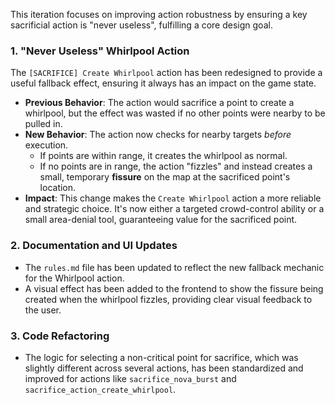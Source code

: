 This iteration focuses on improving action robustness by ensuring a key sacrificial action is "never useless", fulfilling a core design goal.

### 1. "Never Useless" Whirlpool Action

The `[SACRIFICE] Create Whirlpool` action has been redesigned to provide a useful fallback effect, ensuring it always has an impact on the game state.

-   **Previous Behavior**: The action would sacrifice a point to create a whirlpool, but the effect was wasted if no other points were nearby to be pulled in.
-   **New Behavior**: The action now checks for nearby targets *before* execution.
    -   If points are within range, it creates the whirlpool as normal.
    -   If no points are in range, the action "fizzles" and instead creates a small, temporary **fissure** on the map at the sacrificed point's location.
-   **Impact**: This change makes the `Create Whirlpool` action a more reliable and strategic choice. It's now either a targeted crowd-control ability or a small area-denial tool, guaranteeing value for the sacrificed point.

### 2. Documentation and UI Updates

-   The `rules.md` file has been updated to reflect the new fallback mechanic for the Whirlpool action.
-   A visual effect has been added to the frontend to show the fissure being created when the whirlpool fizzles, providing clear visual feedback to the user.

### 3. Code Refactoring

-   The logic for selecting a non-critical point for sacrifice, which was slightly different across several actions, has been standardized and improved for actions like `sacrifice_nova_burst` and `sacrifice_action_create_whirlpool`.